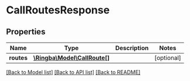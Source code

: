 # CallRoutesResponse

## Properties
Name | Type | Description | Notes
------------ | ------------- | ------------- | -------------
**routes** | [**\Ringba\Model\CallRoute[]**](CallRoute.md) |  | [optional] 

[[Back to Model list]](../README.md#documentation-for-models) [[Back to API list]](../README.md#documentation-for-api-endpoints) [[Back to README]](../README.md)


